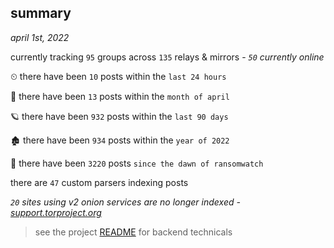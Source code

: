 
## summary
_april 1st, 2022_

currently tracking `95` groups across `135` relays & mirrors - _`50` currently online_

⏲ there have been `10` posts within the `last 24 hours`

🦈 there have been `13` posts within the `month of april`

🪐 there have been `932` posts within the `last 90 days`

🏚 there have been `934` posts within the `year of 2022`

🦕 there have been `3220` posts `since the dawn of ransomwatch`

there are `47` custom parsers indexing posts

_`20` sites using v2 onion services are no longer indexed - [support.torproject.org](https://support.torproject.org/onionservices/v2-deprecation/)_

> see the project [README](https://github.com/thetanz/ransomwatch#ransomwatch--) for backend technicals
